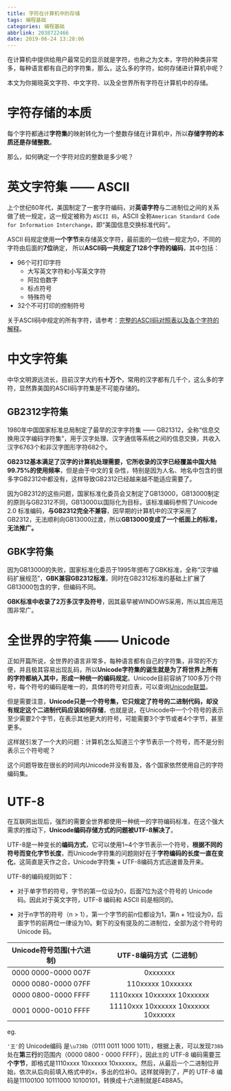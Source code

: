 ```yaml
---
title: 字符在计算机中的存储
tags: 编程基础
categories: 编程基础
abbrlink: 2038722466
date: 2019-06-24 13:28:06
---
```


在计算机中提供给用户最常见的显示就是字符，也称之为文本，字符的种类非常多，每种语言都有自己的字符集，那么，这么多的字符，如何存储进计算机中呢？

本文为你揭晓英文字符、中文字符、以及全世界所有字符在计算机中的存储。

<!--more-->

# 字符存储的本质

每个字符都通过**字符集**的映射转化为一个整数存储在计算机中，所以**存储字符的本质还是存储整数**。

那么，如何确定一个字符对应的整数是多少呢？

# 英文字符集 —— ASCII

上个世纪60年代，美国制定了一套字符编码，对**英语字符**与二进制位之间的关系做了统一规定，这一规定被称为 `ASCII 码`，ASCII 全称`American Standard Code for Information Interchange`，即“美国信息交换标准代码”。

ASCII 码规定使用**一个字节**来存储英文字符，最前面的一位统一规定为0，不同的字符由后面的**7位**确定， 所以**ASCII码一共规定了128个字符的编码**，其中包括：

- 96个可打印字符
  * 大写英文字符和小写英文字符
  * 阿拉伯数字
  * 标点符号
  * 特殊符号
- 32个不可打印的控制符号

关于ASCII码中规定的所有字符，请参考：[完整的ASCII码对照表以及各个字符的解释](http://c.biancheng.net/cpp/html/3415.html)。

# 中文字符集

中华文明源远流长，目前汉字大约有**十万个**，常用的汉字都有几千个，这么多的字符，显然靠美国的ASCII码字符集是不可能存储的。

## GB2312字符集

1980年中国国家标准总局制定了最早的汉字字符集 —— GB21312，全称“信息交换用汉字编码字符集”，用于汉字处理、汉字通信等系统之间的信息交换，共收入汉字6763个和非汉字图形字符682个。

**GB2312基本满足了汉字的计算机处理需要，它所收录的汉字已经覆盖中国大陆99.75%的使用频率**，但是由于中文的复杂性，特别是因为人名、地名中包含的很多字GB2312中都没有，这样导致GB2312已经越来越不能适应需要了。

因为GB2312的这些问题，国家标准化委员会又制定了GB13000，GB13000制定的原则与GB2312不同，GB13000以国际化为目标，该标准编码参照了Unicode 2.0 标准编码，**与GB2312完全不兼容**，因早期的计算机中的汉字采用了GB2312，无法顺利向GB13000过渡，所以**GB13000变成了一个纸面上的标准，无法推广。**

## GBK字符集

因为GB13000的失败，国家标准化委员于1995年颁布了GBK标准，全称“汉字编码扩展规范”，**GBK兼容GB2312标准**，同时在GB2312标准的基础上扩展了GB13000包含的字，但编码不同。

**GBK标准中收录了2万多汉字及符号**，因其最早被WINDOWS采用，所以其应用范围非常广。

# 全世界的字符集 —— Unicode

正如开篇所说，全世界的语言非常多，每种语言都有自己的字符集，非常的不方便，并且极其容易出现乱码，所以**Unicode字符集的诞生就是为了将世界上所有的字符都纳入其中，形成一种统一的编码规定**。Unicode目前容纳了100多万个符号，每个符号的编码是唯一的，具体的符号对应表，可以查询[Unicode联盟](https://unicode.org)。

但是需要注意，**Unicode只是一个符号集，它只规定了符号的二进制代码，却没有规定这个二进制代码应该如何存储**，也就是说，在Unicode中一个个符号的表示至少需要2个字节，在表示其他更大的符号，可能需要3个字节或者4个字节，甚至更多。

这样就引发了一个大的问题：计算机怎么知道三个字节表示一个符号，而不是分别表示三个符号呢？

这个问题导致在很长的时间内Unicode并没有普及，各个国家依然使用自己的字符编码集。

# UTF-8

在互联网出现后，强烈的需要全世界都使用一种统一的字符编码标准，在这个强大需求的推动下，**Unicode编码存储方式的问题被UTF-8解决了**。

UTF-8是一种变长的**编码方式**，它可以使用1~4个字节表示一个符号，**根据不同的符号而变化字节长度**，而Unicode字符集的问题刚好在于**字符编码的长度一直在变化**，这简直是天作之合，Unicode字符集 + UTF-8编码方式迅速普及开来。

UTF-8的编码规则如下：

- 对于单字节的符号，字节的第一位设为0，后面7位为这个符号的 Unicode 码。因此对于英文字符，UTF-8 编码和 ASCII 码是相同的。

- 对于n字节的符号（n > 1），第一个字节的前n位都设为1，第n + 1位设为0，后面字节的前两位一律设为10。剩下的没有提及的二进制位，全部为这个符号的 Unicode 码。

|Unicode符号范围(十六进制)| UTF-8编码方式（二进制）|
|:---:|:---:|
|0000 0000-0000 007F | 0xxxxxxx|
|0000 0080-0000 07FF | 110xxxxx 10xxxxxx|
|0000 0800-0000 FFFF | 1110xxxx 10xxxxxx 10xxxxxx|
|0001 0000-0010 FFFF | 11110xxx 10xxxxxx 10xxxxxx 10xxxxxx|

eg. 

`'王'`的 Unicode编码 是`\u738b`（0111 0011 1000 1011），根据上表，可以发现`738b`处在**第三行**的范围内（0000 0800 - 0000 FFFF），因此`王`的 UTF-8 编码需要**三个字节**，即格式是1110xxxx 10xxxxxx 10xxxxxx。然后，从最后一个二进制位开始，依次从后向前填入格式中的x，多出的位补0。这样就得到了，严的 UTF-8 编码是11100100 10111000 10100101，转换成十六进制就是E4B8A5。